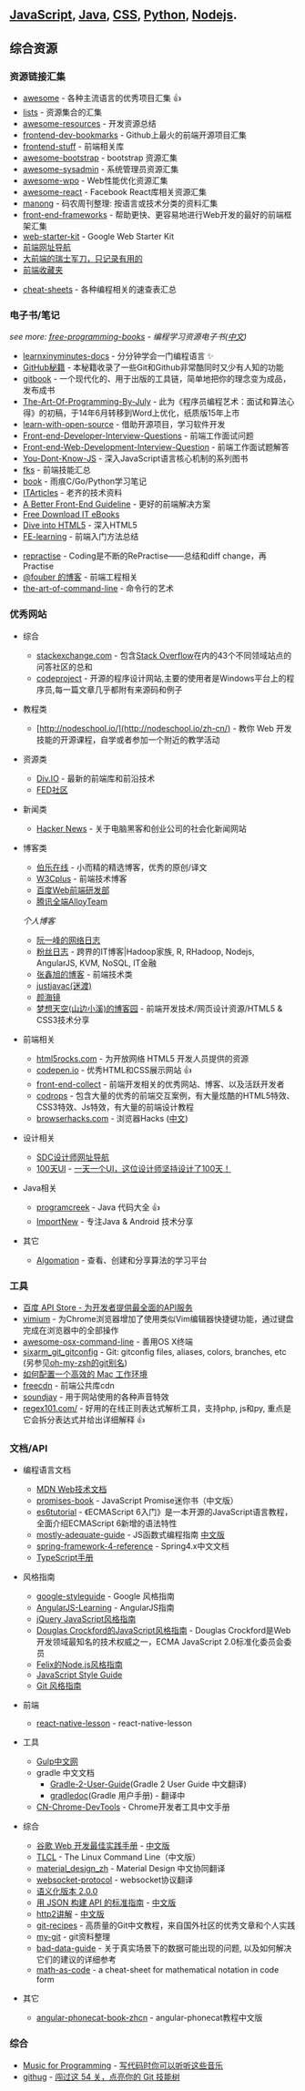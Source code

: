 ## [JavaScript](javascript.md), [Java](java.md), [CSS](css.md), [Python](pyton.md), [Nodejs](nodejs.md).

## 综合资源

### 资源链接汇集
+ [awesome](https://github.com/sindresorhus/awesome) - 各种主流语言的优秀项目汇集 :+1:
+ [lists](https://github.com/jnv/lists) - 资源集合的汇集
+ [awesome-resources](https://github.com/lyfeyaj/awesome-resources) - 开发资源总结
+ [frontend-dev-bookmarks](https://github.com/dypsilon/frontend-dev-bookmarks) - Github上最火的前端开源项目汇集
+ [frontend-stuff](https://github.com/moklick/frontend-stuff) - 前端相关库
+ [awesome-bootstrap](https://github.com/therebelrobot/awesome-bootstrap) - bootstrap 资源汇集 
+ [awesome-sysadmin](https://github.com/kahun/awesome-sysadmin) - 系统管理员资源汇集
+ [awesome-wpo](https://github.com/davidsonfellipe/awesome-wpo) - Web性能优化资源汇集
+ [awesome-react](https://github.com/enaqx/awesome-react) - Facebook React库相关资源汇集 
+ [manong](https://github.com/nemoTyrant/manong) - 码农周刊整理: 按语言或技术分类的资料汇集
+ [front-end-frameworks](https://github.com/usablica/front-end-frameworks/) - 帮助更快、更容易地进行Web开发的最好的前端框架汇集  
+ [web-starter-kit](https://github.com/google/web-starter-kit/) - Google Web Starter Kit
+ [前端网址导航](http://www.whycss.com/)  
+ [大前端的瑞士军刀，只记录有用的](https://github.com/nieweidong/fetool)  
+ [前端收藏夹](http://collect.w3ctrain.com/)
- [cheat-sheets](https://github.com/detailyang/cheat-sheets) - 各种编程相关的速查表汇总

### 电子书/笔记

*see more: [free-programming-books](https://github.com/vhf/free-programming-books) - 编程学习资源电子书([中文](https://github.com/justjavac/free-programming-books-zh_CN))*  

+ [learnxinyminutes-docs](https://github.com/adambard/learnxinyminutes-docs) - 分分钟学会一门编程语言 :sparkles:
+ [GitHub秘籍](https://github.com/tiimgreen/github-cheat-sheet/blob/master/README.zh-cn.md) - 本秘籍收录了一些Git和Github非常酷同时又少有人知的功能
+ [gitbook](https://www.gitbook.com/) - 一个现代化的、用于出版的工具链，简单地把你的理念变为成品，发布成书 
+ [The-Art-Of-Programming-By-July](https://github.com/julycoding/The-Art-Of-Programming-By-July) - 此为《程序员编程艺术：面试和算法心得》的初稿，于14年6月转移到Word上优化，纸质版15年上市
+ [learn-with-open-source](https://github.com/zhuangbiaowei/learn-with-open-source) - 借助开源项目，学习软件开发
+ [Front-end-Developer-Interview-Questions](https://github.com/h5bp/Front-end-Developer-Interview-Questions/tree/master/Translations/Chinese) - 前端工作面试问题  
+ [Front-end-Web-Development-Interview-Question](https://github.com/paddingme/Front-end-Web-Development-Interview-Question) - 前端工作面试题解答    
+ [You-Dont-Know-JS](https://github.com/getify/You-Dont-Know-JS) - 深入JavaScript语言核心机制的系列图书
+ [fks](https://github.com/JacksonTian/fks) - 前端技能汇总
+ [book](https://github.com/qyuhen/book) - 雨痕C/Go/Python学习笔记
+ [ITArticles](https://github.com/qiwsir/ITArticles) - 老齐的技术资料
+ [A Better Front-End Guideline](http://willhamlam.gitbooks.io/a_better_front-end_guideline/) - 更好的前端解决方案 
+ [Free Download IT eBooks](https://it-ebooks.info)  
+ [Dive into HTML5](http://diveintohtml5.info/index.html) - 深入HTML5  
+ [FE-learning](https://github.com/qiu-deqing/) - 前端入门方法总结
- [repractise](https://github.com/phodal/repractise) - Coding是不断的RePractise——总结和diff change，再Practise
- [@fouber 的博客](https://github.com/fouber/blog) - 前端工程相关
- [the-art-of-command-line](https://github.com/jlevy/the-art-of-command-line/blob/master/README-zh.md) - 命令行的艺术

### 优秀网站
+ 综合
  + [stackexchange.com](http://stackexchange.com/) - 包含[Stack Overflow](http://stackexchange.com/)在内的43个不同领域站点的问答社区的总和
  + [codeproject](http://www.codeproject.com/) - 开源的程序设计网站,主要的使用者是Windows平台上的程序员,每一篇文章几乎都附有来源码和例子

+ 教程类 
  + [http://nodeschool.io/](http://nodeschool.io/zh-cn/) - 教你 Web 开发技能的开源课程，自学或者参加一个附近的教学活动

+ 资源类
  + [Div.IO](http://div.io/) - 最新的前端库和前沿技术  
  + [FED社区](http://frontenddev.org/)  

+ 新闻类
  + [Hacker News](https://news.ycombinator.com/) - 关于电脑黑客和创业公司的社会化新闻网站
  
+ 博客类  
  + [伯乐在线](http://blog.jobbole.com/) - 小而精的精选博客，优秀的原创/译文
  + [W3Cplus](http://www.w3cplus.com/) - 前端技术博客  
  + [百度Web前端研发部](http://fex.baidu.com/)  
  + [腾讯全端AlloyTeam](http://www.alloyteam.com/)  
  
  *个人博客*

  + [阮一峰的网络日志](http://www.ruanyifeng.com/blog/)
  + [粉丝日志](http://blog.fens.me/) - 跨界的IT博客|Hadoop家族, R, RHadoop, Nodejs, AngularJS, KVM, NoSQL, IT金融
  + [张鑫旭的博客](http://www.zhangxinxu.com/wordpress/) - 前端技术类  
  + [justjavac(迷渡)](http://justjavac.com/)
  + [颜海镜](http://yanhaijing.com/)
  + [梦想天空(山边小溪)的博客园](http://www.cnblogs.com/lhb25/) - 前端开发技术/网页设计资源/HTML5 & CSS3技术分享

+ 前端相关
  + [html5rocks.com](http://www.html5rocks.com/en/) - 为开放网络 HTML5 开发人员提供的资源  
  + [codepen.io](http://codepen.io/) - 优秀HTML和CSS展示网站 :+1:
  + [front-end-collect](https://github.com/foru17/front-end-collect) - 前端开发相关的优秀网站、博客、以及活跃开发者
  + [codrops](http://tympanus.net/codrops/) - 包含大量的优秀的前端交互案例，有大量炫酷的HTML5特效、CSS3特效、Js特效，有大量的前端设计教程
  + [browserhacks.com](http://browserhacks.com/) - 浏览器Hacks ([中文](http://www.css88.com/tool/hack/))

+ 设计相关
  + [SDC设计师网址导航](http://hao.uisdc.com/)
  + [100天UI](http://100daysui.com) - [一天一个UI，这位设计师坚持设计了100天！](http://www.brandvista.com/2015/11/%E4%B8%80%E5%A4%A9%E4%B8%80%E4%B8%AAui%EF%BC%8C%E8%BF%99%E4%BD%8D%E8%AE%BE%E8%AE%A1%E5%B8%88%E5%9D%9A%E6%8C%81%E8%AE%BE%E8%AE%A1%E4%BA%86100%E5%A4%A9%EF%BC%81/)  

+ Java相关  
  + [programcreek](http://www.programcreek.com/) - Java 代码大全 :+1:
  + [ImportNew](http://www.importnew.com) - 专注Java & Android 技术分享
  
+ 其它
  + [Algomation](http://www.algomation.com/) - 查看、创建和分享算法的学习平台

### 工具
+ [百度 API Store - 为开发者提供最全面的API服务](http://apistore.baidu.com/)  
+ [vimium](https://github.com/philc/vimium) - 为Chrome浏览器增加了使用类似Vim编辑器快捷键功能，通过键盘完成在浏览器中的全部操作  
+ [awesome-osx-command-line](https://github.com/herrbischoff/awesome-osx-command-line) - 善用OS X终端  
+ [sixarm_git_gitconfig](https://github.com/SixArm/sixarm_git_gitconfig) - Git: gitconfig files, aliases, colors, branches, etc (另参见[oh-my-zsh的git别名](https://github.com/robbyrussell/oh-my-zsh/wiki/Plugin:git))  
+ [如何配置一个高效的 Mac 工作环境](https://github.com/macdao/ocds-guide-to-setting-up-mac)  
+ [freecdn](http://www.freecdn.cn/) - 前端公共库cdn
+ [soundjay](http://www.soundjay.com) - 用于网站使用的各种声音特效
+ [regex101.com/](https://regex101.com/) - 好用的在线正则表达式解析工具，支持php, js和py, 重点是它会拆分表达式并给出详细解释 :+1:

### 文档/API 
- 编程语言文档
  + [MDN Web技术文档](https://developer.mozilla.org/zh-CN/docs/Web)
  + [promises-book](http://liubin.github.io/promises-book) - JavaScript Promise迷你书（中文版） 
  + [es6tutorial](https://github.com/ruanyf/es6tutorial) - 《ECMAScript 6入门》是一本开源的JavaScript语言教程，全面介绍ECMAScript 6新增的语法特性
  + [mostly-adequate-guide](https://github.com/MostlyAdequate/mostly-adequate-guide) -  JS函数式编程指南 [中文版](https://github.com/llh911001/mostly-adequate-guide-chinese)  
  + [spring-framework-4-reference](http://waylau.gitbooks.io/spring-framework-4-reference) - Spring4.x中文文档
  + [TypeScript手册](https://www.gitbook.com/book/zhongsp/typescript-handbook/details)   

- 风格指南
  + [google-styleguide](https://github.com/darcyliu/google-styleguide) - Google 风格指南
  + [AngularJS-Learning](https://github.com/jmcunningham/AngularJS-Learning/blob/master/ZH-CN.md) - AngularJS指南
  + [jQuery JavaScript风格指南](http://contribute.jquery.org/style-guide/js/)
  + [Douglas Crockford的JavaScript风格指南](http://javascript.crockford.com/code.html) - Douglas Crockford是Web开发领域最知名的技术权威之一，ECMA JavaScript 2.0标准化委员会委员 
  + [Felix的Node.js风格指南](http://nodeguide.com/style.html)
  + [JavaScript Style Guide](https://github.com/airbnb/javascript)    
  + [Git 风格指南](https://github.com/agis-/git-style-guide)  

- 前端
  + [react-native-lesson](https://github.com/vczero/react-native-lesson) - react-native-lesson

- 工具
  + [Gulp中文网](http://www.gulpjs.com.cn)  
  + gradle 中文文档
    + [Gradle-2-User-Guide](https://github.com/waylau/Gradle-2-User-Guide)(Gradle 2 User Guide 中文翻译)
    + [gradledoc](https://github.com/pkaq/gradledoc)(Gradle 用户手册) - 翻译中
  + [CN-Chrome-DevTools](https://github.com/CN-Chrome-DevTools/CN-Chrome-DevTools) - Chrome开发者工具中文手册     

- 综合
  + [谷歌 Web 开发最佳实践手册](https://github.com/Google/WebFundamentals) - [中文版](http://blog.jobbole.com/45574/)
  + [TLCL](https://github.com/billie66/TLCL) - The Linux Command Line（中文版）
  + [material_design_zh](https://github.com/1sters/material_design_zh) - Material Design 中文协同翻译
  + [websocket-protocol](https://github.com/zhangkaitao/websocket-protocol) - websocket协议翻译
  + [语义化版本 2.0.0](http://semver.org/lang/zh-CN/)
  + [用 JSON 构建 API 的标准指南](http://jsonapi.org/) - [中文版](http://jsonapi.org.cn/)
  + [http2讲解](https://github.com/bagder/http2-explained) - [中文版](https://github.com/ye11ow/http2-explained-chinese)
  + [git-recipes](https://github.com/geeeeeeeeek/git-recipes) - 高质量的Git中文教程，来自国外社区的优秀文章和个人实践
  + [my-git](https://github.com/xirong/my-git) - git资料整理
  + [bad-data-guide](https://github.com/Quartz/bad-data-guide) - 关于真实场景下的数据可能出现的问题, 以及如何解决它们的建议的详细参考
  - [math-as-code](https://github.com/Jam3/math-as-code) - a cheat-sheet for mathematical notation in code form

- 其它  
  + [angular-phonecat-book-zhcn](http://xdsnet.gitbooks.io/angular-phonecat-book-zhcn/) - angular-phonecat教程中文版  

### 综合
- [Music for Programming](http://musicforprogramming.net/) - [写代码时你可以听听这些音乐](http://codingpy.com/article/music-for-programming/)
- [githug](https://github.com/Gazler/githug) - [闯过这 54 关，点亮你的 Git 技能树](http://segmentfault.com/a/1190000004222489)
